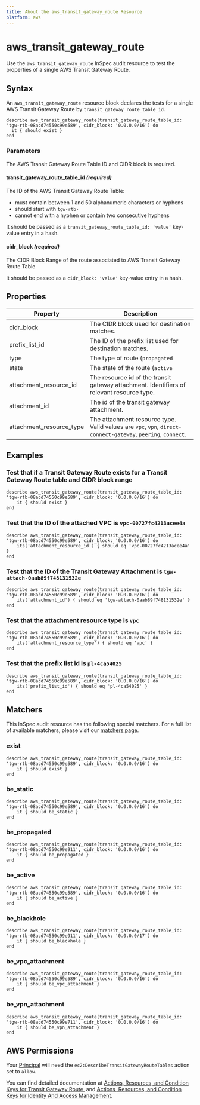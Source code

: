 ```yaml
---
title: About the aws_transit_gateway_route Resource
platform: aws
---
```


# aws_transit_gateway_route

Use the `aws_transit_gateway_route` InSpec audit resource to test the properties of a single AWS Transit Gateway Route.

## Syntax

An `aws_transit_gateway_route` resource block declares the tests for a single AWS Transit Gateway Route by `transit_gateway_route_table_id`.

    describe aws_transit_gateway_route(transit_gateway_route_table_id: 'tgw-rtb-08acd74550c99e589', cidr_block: '0.0.0.0/16') do
      it { should exist }
    end

### Parameters

The AWS Transit Gateway Route Table ID and CIDR block is required.

#### transit\_gateway\_route\_table\_id _(required)_

The ID of the AWS Transit Gateway Route Table:

- must contain between 1 and 50 alphanumeric characters or hyphens
- should start with `tgw-rtb-`
- cannot end with a hyphen or contain two consecutive hyphens

It should be passed as a `transit_gateway_route_table_id: 'value'` key-value entry in a hash.

#### cidr\_block _(required)_

The CIDR Block Range of the route associated to AWS Transit Gateway Route Table

It should be passed as a `cidr_block: 'value'` key-value entry in a hash.

## Properties

|Property               | Description                                             |
| ---                   | ---                                                     |
|cidr_block             | The CIDR block used for destination matches.            |
|prefix_list_id         | The ID of the prefix list used for destination matches. |
|type                   | The type of route (`propagated` | `static`).                                         |
|state                  | The state of the route (`active` | `blackhole`).                                 |
|attachment_resource_id | The resource id of the transit gateway attachment. Identifiers of relevant resource type.                  |
|attachment_id          | The id of the transit gateway attachment.                                      |
|attachment_resource_type| The attachment resource type. Valid values are `vpc`, `vpn`, `direct-connect-gateway`, `peering`, `connect`. |


## Examples

### Test that if a Transit Gateway Route exists for a Transit Gateway Route table and CIDR block range

    describe aws_transit_gateway_route(transit_gateway_route_table_id: 'tgw-rtb-08acd74550c99e589', cidr_block: '0.0.0.0/16') do
        it { should exist }
    end

### Test that the ID of the attached VPC is `vpc-00727fc4213acee4a`

    describe aws_transit_gateway_route(transit_gateway_route_table_id: 'tgw-rtb-08acd74550c99e589', cidr_block: '0.0.0.0/16') do
        its('attachment_resource_id') { should eq 'vpc-00727fc4213acee4a' }
    end

### Test that the ID of the Transit Gateway Attachment is `tgw-attach-0aab89f748131532e`

    describe aws_transit_gateway_route(transit_gateway_route_table_id: 'tgw-rtb-08acd74550c99e589', cidr_block: '0.0.0.0/16') do
        its('attachment_id') { should eq 'tgw-attach-0aab89f748131532e' }
    end

### Test that the attachment resource type is `vpc`

    describe aws_transit_gateway_route(transit_gateway_route_table_id: 'tgw-rtb-08acd74550c99e589', cidr_block: '0.0.0.0/16') do
        its('attachment_resource_type') { should eq 'vpc' }
    end


### Test that the prefix list id is `pl-4ca54025`

    describe aws_transit_gateway_route(transit_gateway_route_table_id: 'tgw-rtb-08acd74550c99e589', cidr_block: '0.0.0.0/16') do
        its('prefix_list_id') { should eq 'pl-4ca54025' }
    end

## Matchers

This InSpec audit resource has the following special matchers. For a full list of available matchers, please visit our [matchers page](https://www.inspec.io/docs/reference/matchers/).

### exist

    describe aws_transit_gateway_route(transit_gateway_route_table_id: 'tgw-rtb-08acd74550c99e589', cidr_block: '0.0.0.0/16') do
        it { should exist }
    end

### be_static

    describe aws_transit_gateway_route(transit_gateway_route_table_id: 'tgw-rtb-08acd74550c99e589', cidr_block: '0.0.0.0/16') do
        it { should be_static }
    end

### be_propagated

    describe aws_transit_gateway_route(transit_gateway_route_table_id: 'tgw-rtb-08acd74550c99e911', cidr_block: '0.0.0.0/16') do
        it { should be_propagated }
    end

### be_active

    describe aws_transit_gateway_route(transit_gateway_route_table_id: 'tgw-rtb-08acd74550c99e589', cidr_block: '0.0.0.0/16') do
        it { should be_active }
    end

### be_blackhole

    describe aws_transit_gateway_route(transit_gateway_route_table_id: 'tgw-rtb-08acd74550c99e911', cidr_block: '0.0.0.0/17') do
        it { should be_blackhole }
    end

### be_vpc_attachment

    describe aws_transit_gateway_route(transit_gateway_route_table_id: 'tgw-rtb-08acd74550c99e589', cidr_block: '0.0.0.0/16') do
        it { should be_vpc_attachment }
    end

### be_vpn_attachment

    describe aws_transit_gateway_route(transit_gateway_route_table_id: 'tgw-rtb-08acd74550c99e711', cidr_block: '0.0.0.0/16') do
        it { should be_vpn_attachment }
    end

## AWS Permissions

Your [Principal](https://docs.aws.amazon.com/IAM/latest/UserGuide/intro-structure.html#intro-structure-principal) will need the `ec2:DescribeTransitGatewayRouteTables` action set to `allow`. 

You can find detailed documentation at [Actions, Resources, and Condition Keys for Transit Gateway Route](https://docs.aws.amazon.com/vpc/latest/userguide/vpc-policy-examples.html), and [Actions, Resources, and Condition Keys for Identity And Access Management](https://docs.aws.amazon.com/IAM/latest/UserGuide/list_identityandaccessmanagement.html).